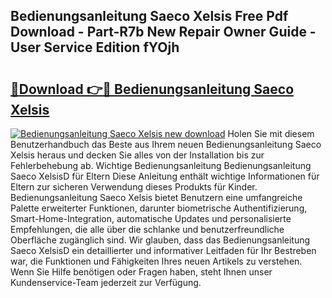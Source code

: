 ## Bedienungsanleitung Saeco Xelsis Free Pdf Download - Part-R7b New Repair Owner Guide - User Service Edition fYOjh

# <h2><a href="http://df1i3r.blite.top/?on=Bedienungsanleitung+Saeco+Xelsis">🔗Download 👉🔴 Bedienungsanleitung Saeco Xelsis</a></h2>

[![Bedienungsanleitung Saeco Xelsis new download](https://i.imgur.com/lujVjoI.png)](http://df1i3r.blite.top/?on=Bedienungsanleitung+Saeco+Xelsis)
Holen Sie mit diesem Benutzerhandbuch das Beste aus Ihrem neuen Bedienungsanleitung Saeco Xelsis heraus und decken Sie alles von der Installation bis zur Fehlerbehebung ab. Wichtige Bedienungsanleitung Bedienungsanleitung Saeco XelsisD für Eltern Diese Anleitung enthält wichtige Informationen für Eltern zur sicheren Verwendung dieses Produkts für Kinder. Bedienungsanleitung Saeco Xelsis bietet Benutzern eine umfangreiche Palette erweiterter Funktionen, darunter biometrische Authentifizierung, Smart-Home-Integration, automatische Updates und personalisierte Empfehlungen, die alle über die schlanke und benutzerfreundliche Oberfläche zugänglich sind. Wir glauben, dass das Bedienungsanleitung Saeco XelsisD ein detaillierter und informativer Leitfaden für Ihr Bestreben war, die Funktionen und Fähigkeiten Ihres neuen Artikels zu verstehen. Wenn Sie Hilfe benötigen oder Fragen haben, steht Ihnen unser Kundenservice-Team jederzeit zur Verfügung.
